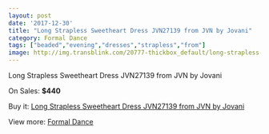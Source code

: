 ```yaml
---
layout: post
date: '2017-12-30'
title: "Long Strapless Sweetheart Dress JVN27139 from JVN by Jovani"
category: Formal Dance
tags: ["beaded","evening","dresses","strapless","from"]
image: http://img.transblink.com/20777-thickbox_default/long-strapless-sweetheart-dress-jvn27139-from-jvn-by-jovani.jpg
---
```

Long Strapless Sweetheart Dress JVN27139 from JVN by Jovani

On Sales: **$440**
<a href="https://www.transblink.com/en/formal-dance/6575-long-strapless-sweetheart-dress-jvn27139-from-jvn-by-jovani.html"><amp-img layout="responsive" width="600" height="600" src="//img.transblink.com/20777-thickbox_default/long-strapless-sweetheart-dress-jvn27139-from-jvn-by-jovani.jpg" alt="Long Strapless Sweetheart Dress JVN27139 from JVN by Jovani 0" /></a>
<a href="https://www.transblink.com/en/formal-dance/6575-long-strapless-sweetheart-dress-jvn27139-from-jvn-by-jovani.html"><amp-img layout="responsive" width="600" height="600" src="//img.transblink.com/20778-thickbox_default/long-strapless-sweetheart-dress-jvn27139-from-jvn-by-jovani.jpg" alt="Long Strapless Sweetheart Dress JVN27139 from JVN by Jovani 1" /></a>

Buy it: [Long Strapless Sweetheart Dress JVN27139 from JVN by Jovani](https://www.transblink.com/en/formal-dance/6575-long-strapless-sweetheart-dress-jvn27139-from-jvn-by-jovani.html "Long Strapless Sweetheart Dress JVN27139 from JVN by Jovani")

View more: [Formal Dance](https://www.transblink.com/en/6-formal-dance "Formal Dance")